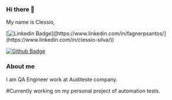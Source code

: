 ### Hi there 👋
My name is Clessio,

[![Linkedin Badge](https://img.shields.io/badge/-LinkedIn-blue?style=flat-square&logo=Linkedin&logoColor=white&link=[https://www.linkedin.com/in/fagnerpsantos/](https://www.linkedin.com/in/clessio-silva/))]([https://www.linkedin.com/in/fagnerpsantos/](https://www.linkedin.com/in/clessio-silva/))

[![Github Badge](https://img.shields.io/badge/-Github-000?style=flat-square&logo=Github&logoColor=white&link=https://github.com/clessio44)](https://github.com/clessio44)


### About me
I am QA Engineer work at Auditeste company.

#Currently working on my personal project of automation tests. 

<!--
**clessio44/clessio44** is a ✨ _special_ ✨ repository because its `README.md` (this file) appears on your GitHub profile.

Here are some ideas to get you started:

- 🔭 I’m currently working on ...
- 🌱 I’m currently learning ...
- 👯 I’m looking to collaborate on ...
- 🤔 I’m looking for help with ...
- 💬 Ask me about ...
- 📫 How to reach me: ...
- 😄 Pronouns: ...
- ⚡ Fun fact: ...
-->
